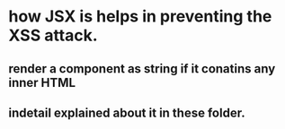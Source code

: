 # how JSX is helps in preventing the XSS attack.
## render a component as string if it conatins any inner HTML
## indetail explained about it in these folder.